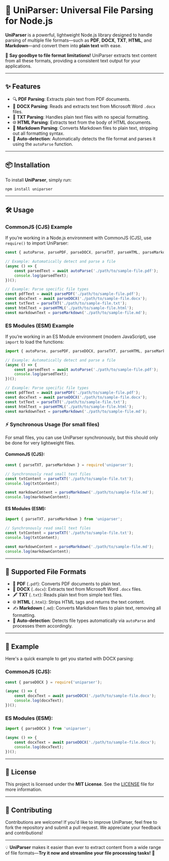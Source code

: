 # 📜 **UniParser**: Universal File Parsing for Node.js

**UniParser** is a powerful, lightweight Node.js library designed to handle parsing of multiple file formats—such as **PDF**, **DOCX**, **TXT**, **HTML**, and **Markdown**—and convert them into **plain text** with ease.

🚀 **Say goodbye to file format limitations!** UniParser extracts text content from all these formats, providing a consistent text output for your applications.

---

## ✨ **Features**

- 🔍 **PDF Parsing**: Extracts plain text from PDF documents.
- 📝 **DOCX Parsing**: Reads and extracts text from Microsoft Word `.docx` files.
- 📄 **TXT Parsing**: Handles plain text files with no special formatting.
- 🌐 **HTML Parsing**: Extracts text from the body of HTML documents.
- 🎨 **Markdown Parsing**: Converts Markdown files to plain text, stripping out all formatting syntax.
- 🔄 **Auto-detection**: Automatically detects the file format and parses it using the `autoParse` function.

---

## 📦 **Installation**

To install **UniParser**, simply run:

```bash
npm install uniparser
```

---

## 🛠️ **Usage**

### **CommonJS (CJS) Example**

If you’re working in a Node.js environment with CommonJS (CJS), use `require()` to import UniParser:

```javascript
const { autoParse, parsePDF, parseDOCX, parseTXT, parseHTML, parseMarkdown } = require('uniparser');

// Example: Automatically detect and parse a file
(async () => {
    const parsedText = await autoParse('./path/to/sample-file.pdf');
    console.log(parsedText);
})();

// Example: Parse specific file types
const pdfText = await parsePDF('./path/to/sample-file.pdf');
const docxText = await parseDOCX('./path/to/sample-file.docx');
const txtText = parseTXT('./path/to/sample-file.txt');
const htmlText = parseHTML('./path/to/sample-file.html');
const markdownText = parseMarkdown('./path/to/sample-file.md');
```

### **ES Modules (ESM) Example**

If you’re working in an ES Module environment (modern JavaScript), use `import` to load the functions:

```javascript
import { autoParse, parsePDF, parseDOCX, parseTXT, parseHTML, parseMarkdown } from 'uniparser';

// Example: Automatically detect and parse a file
(async () => {
    const parsedText = await autoParse('./path/to/sample-file.pdf');
    console.log(parsedText);
})();

// Example: Parse specific file types
const pdfText = await parsePDF('./path/to/sample-file.pdf');
const docxText = await parseDOCX('./path/to/sample-file.docx');
const txtText = parseTXT('./path/to/sample-file.txt');
const htmlText = parseHTML('./path/to/sample-file.html');
const markdownText = parseMarkdown('./path/to/sample-file.md');
```

### ⚡ **Synchronous Usage (for small files)**

For small files, you can use UniParser synchronously, but this should only be done for very lightweight files.

#### CommonJS (CJS):
```javascript
const { parseTXT, parseMarkdown } = require('uniparser');

// Synchronously read small text files
const txtContent = parseTXT('./path/to/sample-file.txt');
console.log(txtContent);

const markdownContent = parseMarkdown('./path/to/sample-file.md');
console.log(markdownContent);
```

#### ES Modules (ESM):
```javascript
import { parseTXT, parseMarkdown } from 'uniparser';

// Synchronously read small text files
const txtContent = parseTXT('./path/to/sample-file.txt');
console.log(txtContent);

const markdownContent = parseMarkdown('./path/to/sample-file.md');
console.log(markdownContent);
```

---

## 🔗 **Supported File Formats**

- 📄 **PDF** (`.pdf`): Converts PDF documents to plain text.
- 📝 **DOCX** (`.docx`): Extracts text from Microsoft Word `.docx` files.
- 🖋️ **TXT** (`.txt`): Reads plain text from simple text files.
- 🌐 **HTML** (`.html`): Strips HTML tags and returns the text content.
- ✍️ **Markdown** (`.md`): Converts Markdown files to plain text, removing all formatting.
- 🔄 **Auto-detection**: Detects file types automatically via `autoParse` and processes them accordingly.

---

## 🎯 **Example**

Here's a quick example to get you started with DOCX parsing:

### CommonJS (CJS):
```javascript
const { parseDOCX } = require('uniparser');

(async () => {
    const docxText = await parseDOCX('./path/to/sample-file.docx');
    console.log(docxText);
})();
```

### ES Modules (ESM):
```javascript
import { parseDOCX } from 'uniparser';

(async () => {
    const docxText = await parseDOCX('./path/to/sample-file.docx');
    console.log(docxText);
})();
```

---

## 🔑 **License**

This project is licensed under the **MIT License**. See the [LICENSE](./LICENSE) file for more information.

---

## 🤝 **Contributing**

Contributions are welcome! If you'd like to improve UniParser, feel free to fork the repository and submit a pull request. We appreciate your feedback and contributions!

---

💡 **UniParser** makes it easier than ever to extract content from a wide range of file formats—**Try it now and streamline your file processing tasks!** 🌟

